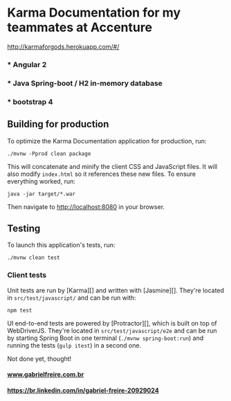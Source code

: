 # Karma Documentation for my teammates at Accenture
http://karmaforgods.herokuapp.com/#/
### * Angular 2
### * Java Spring-boot / H2 in-memory database
### * bootstrap 4

## Building for production

To optimize the Karma Documentation application for production, run:

    ./mvnw -Pprod clean package

This will concatenate and minify the client CSS and JavaScript files. It will also modify `index.html` so it references these new files.
To ensure everything worked, run:

    java -jar target/*.war

Then navigate to [http://localhost:8080](http://localhost:8080) in your browser.


## Testing

To launch this application's tests, run:

    ./mvnw clean test

### Client tests

Unit tests are run by [Karma][] and written with [Jasmine][]. They're located in `src/test/javascript/` and can be run with:

    npm test

UI end-to-end tests are powered by [Protractor][], which is built on top of WebDriverJS. They're located in `src/test/javascript/e2e`
and can be run by starting Spring Boot in one terminal (`./mvnw spring-boot:run`) and running the tests (`gulp itest`) in a second one.

Not done yet, thought!

#### www.gabrielfreire.com.br
#### https://br.linkedin.com/in/gabriel-freire-20929024
